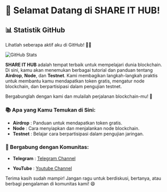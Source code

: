 # 👋 Selamat Datang di **SHARE IT HUB**!
## 📊 **Statistik GitHub**

Lihatlah seberapa aktif aku di GitHub! 🚀✨

![GitHub Stats](https://github-readme-stats.vercel.app/api?username=shareithub&show_icons=true&count_private=true&hide=prs&hide_title=true&hide_border=true&theme=radical)

**SHARE IT HUB** adalah tempat terbaik untuk mempelajari dunia blockchain. Di sini, kamu akan menemukan berbagai tutorial dan panduan tentang **Airdrop**, **Node**, dan **Testnet**. Kami membagikan langkah-langkah praktis untuk membantu kamu mendapatkan token gratis, mengatur node blockchain, dan berpartisipasi dalam pengujian testnet.

Bergabunglah dengan kami dan mulailah perjalanan blockchain-mu! 🚀

### 📚 Apa yang Kamu Temukan di Sini:
- **Airdrop** : Panduan untuk mendapatkan token gratis.
- **Node** : Cara menyiapkan dan menjalankan node blockchain.
- **Testnet** : Belajar cara berpartisipasi dalam pengujian jaringan.

### 💬 Bergabung dengan Komunitas:
- **Telegram** : [Telegram Channel](https://t.me/SHAREITHUB_COM)

- **YouTube** : [Youtube Channel](www.youtube.com/@SHAREITHUB_COM)

Terima kasih sudah mampir! Jangan ragu untuk berdiskusi, bertanya, atau berbagi pengalaman di komunitas kami! 😄
